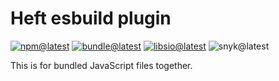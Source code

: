 # Heft esbuild plugin

[![npm@latest][img:npm@latest]][link:npm@latest]
[![bundle@latest][img:bundle@latest]][link:bundle@latest]
[![libsio@latest][img:libsio@latest]][link:libsio@latest]
![snyk@latest][img:snyk@latest]

This is for bundled JavaScript files together.

<!-- LINKS SECTION -->

[img:npm@latest]: https://img.shields.io/npm/v/@kcws/example/latest?style=flat-square
[img:libsio@latest]: https://img.shields.io/librariesio/release/npm/@kcws/example?style=flat-square
[link:libsio@latest]: https://libraries.io/npm/@kcws%2Fexample
[link:npm@latest]: https://www.npmjs.com/package/@kcws/example/v/latest
[img:snyk@latest]: https://img.shields.io/snyk/vulnerabilities/npm/@kcws/example?style=flat-square
[img:bundle@latest]: https://img.shields.io/bundlephobia/min/@kcws/example/latest?style=flat-square&label=size
[link:bundle@latest]: https://bundlephobia.com/result?p=@kcws/example@latest
